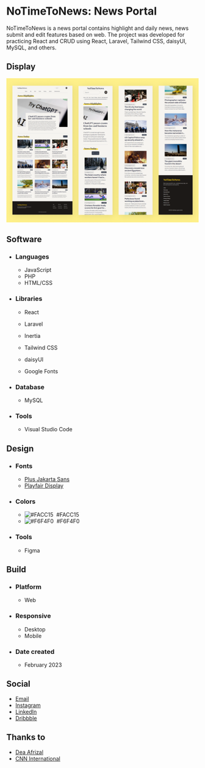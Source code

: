 # NoTimeToNews: News Portal
NoTimeToNews is a news portal contains highlight and daily news, news submit and edit features based on web. The project was developed for practicing React and CRUD using React, Laravel, Tailwind CSS, daisyUI, MySQL, and others.

## Display
![Display](https://raw.githubusercontent.com/luqmanherifa/luqman-herifa-personal-portfolio-v2/main/src/images/web_notimetonews.png)

## Software
- ### Languages
  - JavaScript
  - PHP
  - HTML/CSS

- ### Libraries
  - React
  - Laravel
  - Inertia
  - Tailwind CSS
  - daisyUI
  
  - Google Fonts

- ### Database
  - MySQL

- ### Tools
  - Visual Studio Code

## Design
- ### Fonts
  - [Plus Jakarta Sans](https://fonts.google.com/specimen/Plus+Jakarta+Sans)
  - [Playfair Display](https://fonts.google.com/specimen/Playfair+Display)

- ### Colors
  - ![#FACC15](https://placehold.co/20x20/FACC15/FACC15.png)  #FACC15
  - ![#F6F4F0](https://placehold.co/20x20/F6F4F0/F6F4F0.png)  #F6F4F0

- ### Tools
  - Figma

## Build
- ### Platform
  - Web

- ### Responsive
  - Desktop
  - Mobile

- ### Date created
  - February 2023

## Social
  - [Email](mailto:luqmanherifa@gmail.com)
  - [Instagram](https://www.instagram.com/luqmanherifa)
  - [LinkedIn](https://www.linkedin.com/in/luqmanherifa)
  - [Dribbble](https://dribbble.com/luqmanherifa)

## Thanks to
  - [Dea Afrizal](https://www.youtube.com/@deaafrizal)
  - [CNN International](https://edition.cnn.com)

